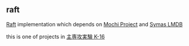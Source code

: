 raft
---

[Raft](https://raft.github.io/) implementation which depends on [Mochi Project](https://mochi.readthedocs.io/) and [Symas LMDB](https://symas.com/lmdb/)

this is one of projects in [主専攻実験 K-16](http://www.hpcs.cs.tsukuba.ac.jp/~tatebe/lecture/r02/dpro/) 